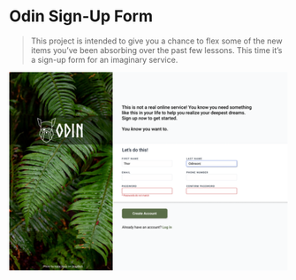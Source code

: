 # Odin Sign-Up Form

> This project is intended to give you a chance to flex some of the new items you’ve been absorbing over the past few lessons. This time it’s a sign-up form for an imaginary service.

![expected result](<assets/images/(expected)sign-up-form.png>)
